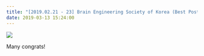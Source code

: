 ```yaml
---
title: "[2019.02.21 - 23] Brain Engineering Society of Korea (Best Poster Paper Award!), Feb/2019"
date: 2019-03-13 15:24:00
---
```


![](http://bspl.korea.ac.kr/Board/Gallery/BESK2019/BESK2019_best_poster_Niv2.jpg#25)

Many congrats!

